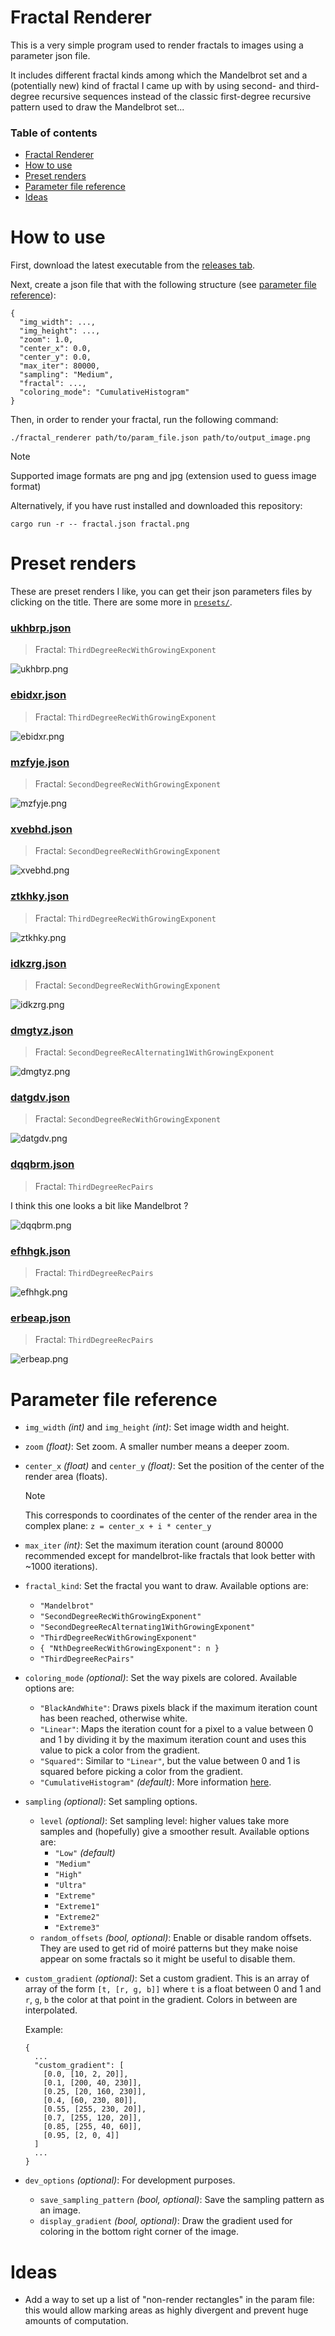 # Fractal Renderer

This is a very simple program used to render fractals to images using a parameter json file.

It includes different fractal kinds among which the Mandelbrot set and a (potentially new) kind of fractal I came up with by using second- and third-degree recursive sequences instead of the classic first-degree recursive pattern used to draw the Mandelbrot set...

### Table of contents

- [Fractal Renderer](#fractal-renderer)
- [How to use](#how-to-use)
- [Preset renders](#preset-renders)
- [Parameter file reference](#parameter-file-reference)
- [Ideas](#ideas)

# How to use

First, download the latest executable from the [releases tab](https://github.com/valflrt/fractal_renderer/releases/latest).

Next, create a json file that with the following structure (see [parameter file reference](#parameter-file-reference)):

```jsonc
{
  "img_width": ...,
  "img_height": ...,
  "zoom": 1.0,
  "center_x": 0.0,
  "center_y": 0.0,
  "max_iter": 80000,
  "sampling": "Medium",
  "fractal": ...,
  "coloring_mode": "CumulativeHistogram"
}
```

Then, in order to render your fractal, run the following command:

```
./fractal_renderer path/to/param_file.json path/to/output_image.png
```

> [!NOTE]
> Supported image formats are png and jpg (extension used to guess image format)

Alternatively, if you have rust installed and downloaded this repository:

```
cargo run -r -- fractal.json fractal.png
```

# Preset renders

These are preset renders I like, you can get their json parameters files by clicking on the title. There are some more in [`presets/`](./presets/).

### [ukhbrp.json](./presets/ukhbrp.json)

> Fractal: `ThirdDegreeRecWithGrowingExponent`

![ukhbrp.png](./presets/ukhbrp.png)

### [ebidxr.json](./presets/ebidxr.json)

> Fractal: `ThirdDegreeRecWithGrowingExponent`

![ebidxr.png](./presets/ebidxr.png)

### [mzfyje.json](./presets/mzfyje.json)

> Fractal: `SecondDegreeRecWithGrowingExponent`

![mzfyje.png](./presets/mzfyje.png)

### [xvebhd.json](./presets/xvebhd.json)

> Fractal: `SecondDegreeRecWithGrowingExponent`

![xvebhd.png](./presets/xvebhd.png)

### [ztkhky.json](./presets/ztkhky.json)

> Fractal: `ThirdDegreeRecWithGrowingExponent`

![ztkhky.png](./presets/ztkhky.png)

### [idkzrg.json](./presets/idkzrg.json)

> Fractal: `SecondDegreeRecWithGrowingExponent`

![idkzrg.png](./presets/idkzrg.png)

### [dmgtyz.json](./presets/dmgtyz.json)

> Fractal: `SecondDegreeRecAlternating1WithGrowingExponent`

![dmgtyz.png](./presets/dmgtyz.png)

### [datgdv.json](./presets/datgdv.json)

> Fractal: `SecondDegreeRecWithGrowingExponent`

![datgdv.png](./presets/datgdv.png)

### [dqqbrm.json](./presets/dqqbrm.json)

> Fractal: `ThirdDegreeRecPairs`

I think this one looks a bit like Mandelbrot ?

![dqqbrm.png](./presets/dqqbrm.png)

### [efhhgk.json](./presets/efhhgk.json)

> Fractal: `ThirdDegreeRecPairs`

![efhhgk.png](./presets/efhhgk.png)

### [erbeap.json](./presets/erbeap.json)

> Fractal: `ThirdDegreeRecPairs`

![erbeap.png](./presets/erbeap.png)

# Parameter file reference

- `img_width` _(int)_ and `img_height` _(int)_: Set image width and height.

- `zoom` _(float)_: Set zoom. A smaller number means a deeper zoom.

- `center_x` _(float)_ and `center_y` _(float)_: Set the position of the center of the render area (floats).

  > [!NOTE]
  > This corresponds to coordinates of the center of the render area in the complex plane: `z = center_x + i * center_y`

- `max_iter` _(int)_: Set the maximum iteration count (around 80000 recommended except for mandelbrot-like fractals that look better with ~1000 iterations).

- `fractal_kind`: Set the fractal you want to draw. Available options are:

  - `"Mandelbrot"`
  - `"SecondDegreeRecWithGrowingExponent"`
  - `"SecondDegreeRecAlternating1WithGrowingExponent"`
  - `"ThirdDegreeRecWithGrowingExponent"`
  - `{ "NthDegreeRecWithGrowingExponent": n }`
  - `"ThirdDegreeRecPairs"`

- `coloring_mode` _(optional)_: Set the way pixels are colored. Available options are:

  - `"BlackAndWhite"`: Draws pixels black if the maximum iteration count has been reached, otherwise white.
  - `"Linear"`: Maps the iteration count for a pixel to a value between 0 and 1 by dividing it by the maximum iteration count and uses this value to pick a color from the gradient.
  - `"Squared"`: Similar to `"Linear"`, but the value between 0 and 1 is squared before picking a color from the gradient.
  - `"CumulativeHistogram"` _(default)_: More information [here](https://en.wikipedia.org/wiki/Plotting_algorithms_for_the_Mandelbrot_set#Histogram_coloring).

- `sampling` _(optional)_: Set sampling options.

  - `level` _(optional)_: Set sampling level: higher values take more samples and (hopefully) give a smoother result. Available options are:
    - `"Low"` _(default)_
    - `"Medium"`
    - `"High"`
    - `"Ultra"`
    - `"Extreme"`
    - `"Extreme1"`
    - `"Extreme2"`
    - `"Extreme3"`
  - `random_offsets` _(bool, optional)_: Enable or disable random offsets. They are used to get rid of moiré patterns but they make noise appear on some fractals so it might be useful to disable them.

- `custom_gradient` _(optional)_: Set a custom gradient. This is an array of array of the form `[t, [r, g, b]]` where `t` is a float between 0 and 1 and `r`, `g`, `b` the color at that point in the gradient. Colors in between are interpolated.

  Example:

  ```
  {
    ...
    "custom_gradient": [
      [0.0, [10, 2, 20]],
      [0.1, [200, 40, 230]],
      [0.25, [20, 160, 230]],
      [0.4, [60, 230, 80]],
      [0.55, [255, 230, 20]],
      [0.7, [255, 120, 20]],
      [0.85, [255, 40, 60]],
      [0.95, [2, 0, 4]]
    ]
    ...
  }
  ```

- `dev_options` _(optional)_: For development purposes.
  - `save_sampling_pattern` _(bool, optional)_: Save the sampling pattern as an image.
  - `display_gradient` _(bool, optional)_: Draw the gradient used for coloring in the bottom right corner of the image.

# Ideas

- Add a way to set up a list of "non-render rectangles" in the param file: this would allow marking areas as highly divergent and prevent huge amounts of computation.
